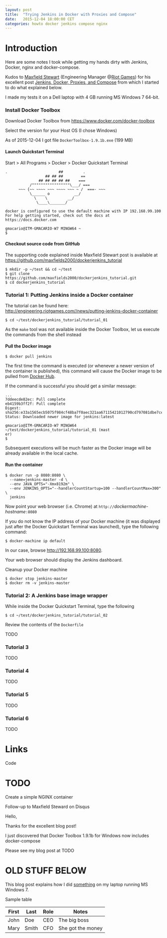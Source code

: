 ```yaml
---
layout: post
title:  "Trying Jenkins in Docker with Proxies and Compose"
date:   2015-12-04 18:00:00 CET
categories: howto docker jenkins compose nginx
---
```


# Introduction

Here are some notes I took while getting my hands dirty with Jenkins, Docker, nginx and docker-compose.

Kudos to [Maxfield Stewart](https://disqus.com/by/maxfieldstewart/) (Engineering Manager @[Riot Games](http://riotgames.com/careers)) for his excellent post [Jenkins, Docker, Proxies, and Compose](http://engineering.riotgames.com/news/jenkins-docker-proxies-and-compose) from which I started to do what explained below.

I made my tests it on a Dell laptop with 4 GB running MS Windows 7 64-bit.

### Install Docker Toolbox

Download Docker Toolbox from <https://www.docker.com/docker-toolbox>

Select the version for your Host OS (I chose Windows)

As of 2015-12-04 I got file `DockerToolbox-1.9.1b.exe` (199 MB)


#### Launch Quickstart Terminal

Start > All Programs > Docker > Docker Quickstart Terminal

```
.                       ##         .
                  ## ## ##        ==
               ## ## ## ## ##    ===
           /"""""""""""""""""\___/ ===
      ~~~ {~~ ~~~~ ~~~ ~~~~ ~~~ ~ /  ===- ~~~
           \______ o           __/
             \    \         __/
              \____\_______/

docker is configured to use the default machine with IP 192.168.99.100
For help getting started, check out the docs at https://docs.docker.com

gmacario@ITM-GMACARIO-W7 MINGW64 ~
$
```

#### Checkout source code from GitHub

The supporting code explained inside Maxfield Stewart post is available at <https://github.com/maxfields2000/dockerjenkins_tutorial>

```
$ mkdir -p ~/test && cd ~/test
$ git clone https://github.com/maxfields2000/dockerjenkins_tutorial.git
$ cd dockerjenkins_tutorial
```


### Tutorial 1: Putting Jenkins inside a Docker container

The tutorial can be found here: <http://engineering.riotgames.com//news/putting-jenkins-docker-container>

```
$ cd ~/test/dockerjenkins_tutorial/tutorial_01
```

As the `make` tool was not available inside the Docker Toolbox, let us execute the commands from the shell instead

#### Pull the Docker image

```
$ docker pull jenkins
```

The first time the command is executed (or whenever a newer version of the container is published), this command will cause the Docker image to be pulled from [Docker Hub](https://hub.docker.com/).

If the command is successful you should get a similar message:

```
...
7ddeecde82ec: Pull complete
eb4159b3ff2f: Pull complete
Digest: sha256:e33a1565ecb5075f984cf48ba7f0aec321aa67115421012790cd797081dbe7ce
Status: Downloaded newer image for jenkins:latest

gmacario@ITM-GMACARIO-W7 MINGW64 ~/test/dockerjenkins_tutorial/tutorial_01 (mast
er)
$
```

Subsequent executions will be much faster as the Docker image will be already available in the local cache.

#### Run the container

```
$ docker run -p 8080:8080 \
  --name=jenkins-master -d \
  --env JAVA_OPTS="-Xmx8192m" \
  --env JENKINS_OPTS="--handlerCountStartup=100 --handlerCountMax=300" \
  jenkins
```

Now point your web browser (i.e. Chrome) at `http://`_dockermachine-hostname_`:8080`

If you do not know the IP address of your Docker machine (it was displayed just after the Docker Quickstart Terminal was launched), type the following command:

```
$ docker-machine ip default
```

In our case, browse <http://192.168.99.100:8080>.

Your web browser should display the Jenkins dashboard.

Cleanup your Docker machine

```
$ docker stop jenkins-master
$ docker rm -v jenkins-master
```


### Tutorial 2: A Jenkins base image wrapper

While inside the Docker Quickstart Terminal, type the following

```
$ cd ~/test/dockerjenkins_tutorial/tutorial_02
```

Review the contents of the `Dockerfile`

TODO


### Tutorial 3

TODO


### Tutorial 4

TODO


### Tutorial 5

TODO


### Tutorial 6

TODO

# Links

Code


# TODO

Create a simple NGINX container

Follow-up to Maxfield Steward on Disqus

Hello,

Thanks for the excellent blog post!

I just discovered that Docker Toolbox 1.9.1b for Windows now includes docker-compose

Please see my blog post at TODO

# OLD STUFF BELOW

This blog post explains how I did [something](http://www.something.com/) on my laptop running MS Windows 7.

Sample table

<!-- TIP: <http://www.tablesgenerator.com/markdown_tables> -->

| First | Last  | Role | Notes             |
|-------|-------|------|-------------------|
| John  | Doe   | CEO  | The big boss      |
| Mary  | Smith | CFO  | She got the money |

<!-- EOF -->
